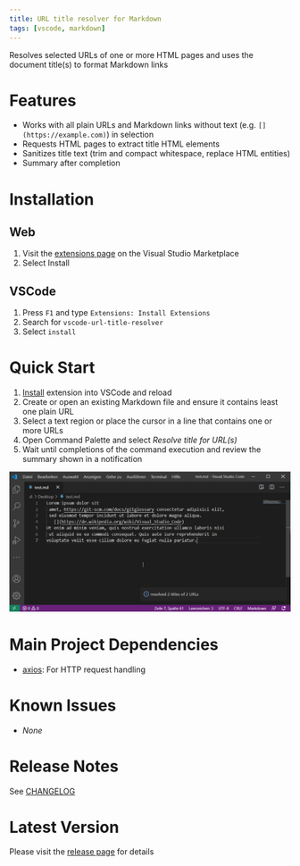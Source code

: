 ```yaml
---
title: URL title resolver for Markdown
tags: [vscode, markdown]
---
```


Resolves selected URLs of one or more HTML pages and uses the document title(s) to format Markdown links

# Features

-   Works with all plain URLs and Markdown links without text (e.g. `[](https://example.com)`) in selection
-   Requests HTML pages to extract title HTML elements
-   Sanitizes title text (trim and compact whitespace, replace HTML entities)
-   Summary after completion

# Installation

## Web

1.  Visit the [extensions page](https://marketplace.visualstudio.com/items?itemName=Capybara1.vscode-url-title-resolver)
    on the Visual Studio Marketplace
2.  Select Install

## VSCode

1.  Press `F1` and type `Extensions: Install Extensions`
2.  Search for `vscode-url-title-resolver`
3.  Select `install`

# Quick Start

1.  [Install](#installation) extension into VSCode and reload
2.  Create or open an existing Markdown file
    and ensure it contains least one plain URL
3.  Select a text region or place the cursor
    in a line that contains one or more URLs
4.  Open Command Palette and select _Resolve title for URL(s)_
5.  Wait until completions of the command execution and
    review the summary shown in a notification

![Preview](./images/Preview.gif)

# Main Project Dependencies

-   [axios](https://github.com/axios/axios): For HTTP request handling

# Known Issues

-   _None_

# Release Notes

See [CHANGELOG](./CHANGELOG.md)

# Latest Version

Please visit the [release page](https://github.com/capybara1/vscode-url-title-resolver/releases) for details

